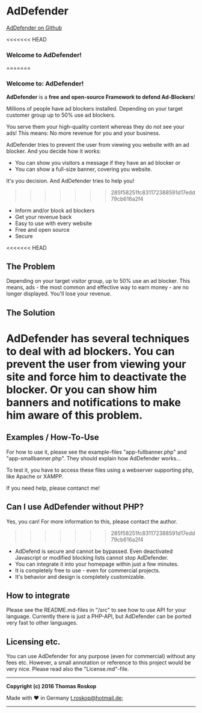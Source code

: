 # AdDefender

[AdDefender on Github](https://github.com/TRoskop/AdDefender "AdDefender on Github")


<<<<<<< HEAD

### Welcome to AdDefender!
=======
### Welcome to: AdDefender!
**AdDefender** is a **free and open-source Framework to defend Ad-Blockers**!

Millions of people have ad blockers installed.
Depending on your target customer group up to 50% use ad blockers.

You serve them your high-quality content whereas they do not see your ads!
This means: No more revenue for you and your business.

AdDefender tries to prevent the user from viewing you website with an ad blocker.
And you decide how it works: 
* You can show you visitors a message if they have an ad blocker or
* You can show a full-size banner, covering you website.

It's you decision. And AdDefender tries to help you!
>>>>>>> 285f58251fc831172388591d17edd79cb616a2f4

* Inform and/or block ad blockers
* Get your revenue back
* Easy to use with every website
* Free and open source
* Secure

<<<<<<< HEAD

## The Problem
Depending on your target visitor group, up to 50% use an ad blocker. 
This means, ads - the most common and effective way to earn money - are no longer displayed.
You'll lose your revenue.

## The Solution
AdDefender has several techniques to deal with ad blockers. You can prevent the user from viewing your site and force him to deactivate the blocker. Or you can show him banners and notifications to make him aware of this problem.
=======
## Examples / How-To-Use ##
For how to use it, please see the example-files "app-fullbanner.php" and "app-smallbanner.php".
They should explain how AdDefender works...

To test it, you have to access these files using a webserver supporting php, like Apache or XAMPP.

If you need help, please contanct me!

## Can I use AdDefender without PHP? ##
Yes, you can!
For more information to this, please contact the author.
>>>>>>> 285f58251fc831172388591d17edd79cb616a2f4

* AdDefend is secure and cannot be bypassed. Even deactivated Javascript or modified blocking lists cannot stop AdDefender.
* You can integrate it into your homepage within just a few minutes. 
* It is completely free to use - even for commercial projects.
* It's behavior and design is completely customizable. 

## How to integrate
Please see the README.md-files in "/src" to see how to use API for your language.
Currently there is just a PHP-API, but AdDefender can be ported very fast to other languages.

## Licensing etc. 
You can use AdDefender for any purpose (even for commercial) without any fees etc.
However, a small annotation or reference to this project would be very nice.
Please read also the "License.md"-file.




_________________________________

**Copyright (c) 2016 Thomas Roskop**


Made with ♥ in Germany
[t.roskop@hotmail.de](mailto:t.roskop@hotmail.de "t.roskop@hotmail.de");

_________________________________

